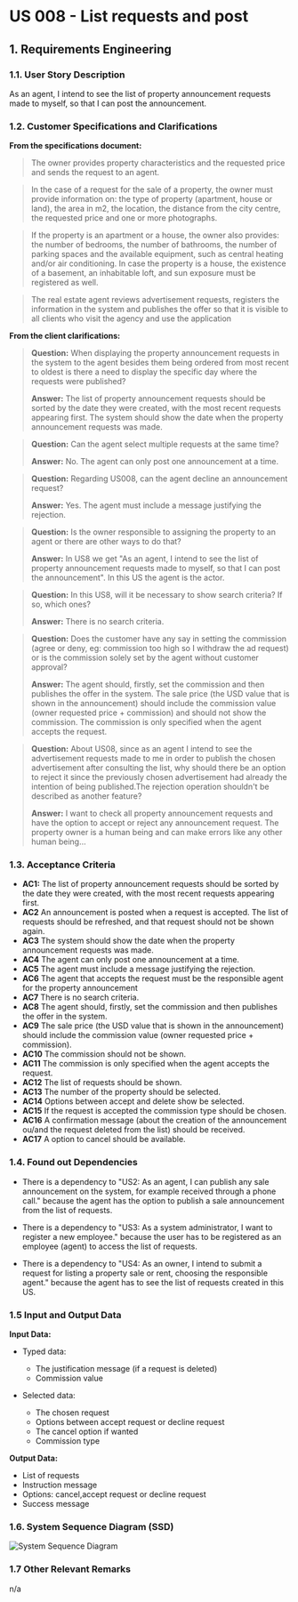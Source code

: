 # US 008 - List requests and post

## 1. Requirements Engineering


### 1.1. User Story Description


As an agent, I intend to see the list of property announcement requests made
to myself, so that I can post the announcement.


### 1.2. Customer Specifications and Clarifications 


**From the specifications document:**

>  The owner provides property characteristics and the requested price and sends the request to an agent.

> In the case of a request for the sale of a
property, the owner must provide information on: the type of property (apartment, house or land),
the area in m2, the location, the distance from the city centre, the requested price and one or more
photographs.

> If the property is an apartment or a house, the owner also provides: the number of
bedrooms, the number of bathrooms, the number of parking spaces and the available equipment,
such as central heating and/or air conditioning. In case the property is a house, the existence of a
basement, an inhabitable loft, and sun exposure must be registered as well.

>The real estate agent reviews advertisement requests, registers the information in the system and
publishes the offer so that it is visible to all clients who visit the agency and use the application 



**From the client clarifications:**

> **Question:** When displaying the property announcement requests in the system to the agent besides them being ordered from most recent to oldest is there a need to display the specific day where the requests were published?
>
> **Answer:** The list of property announcement requests should be sorted by the date they were created, with the most recent requests appearing first. The system should show the date when the property announcement requests was made.

> **Question:** Can the agent select multiple requests at the same time?
>
> **Answer:** No. The agent can only post one announcement at a time.

> **Question:** Regarding US008, can the agent decline an announcement request?
>
> **Answer:** Yes. The agent must include a message justifying the rejection.

> **Question:** Is the owner responsible to assigning the property to an agent or there are other ways to do that?
> 
> **Answer:** In US8 we get "As an agent, I intend to see the list of property announcement requests made to myself, so that I can post the announcement". In this US the agent is the actor.

> **Question:** In this US8, will it be necessary to show search criteria? If so, which ones?
>
> **Answer:** There is no search criteria.

> **Question:** Does the customer have any say in setting the commission (agree or deny, eg: commission too high so I withdraw the ad request) or is the commission solely set by the agent without customer approval?
>
> **Answer:** The agent should, firstly, set the commission and then publishes the offer in the system. The sale price (the USD value that is shown in the announcement) should include the commission value (owner requested price + commission) and should not show the commission. The commission is only specified when the agent accepts the request.

> **Question:** About US08, since as an agent I intend to see the advertisement requests made to me in order to publish the chosen advertisement after consulting the list, why should there be an option to reject it since the previously chosen advertisement had already the intention of being published.The rejection operation shouldn't be described as another feature?
>
> **Answer:** I want to check all property announcement requests and have the option to accept or reject any announcement request. The property owner is a human being and can make errors like any other human being...




### 1.3. Acceptance Criteria


* **AC1:** The list of property announcement requests should be sorted by the date
  they were created, with the most recent requests appearing first.
* **AC2** An announcement is posted when a request is accepted. The list of requests
  should be refreshed, and that request should not be shown again.
* **AC3** The system should show the date when the property announcement requests was made.
* **AC4** The agent can only post one announcement at a time.
* **AC5** The agent must include a message justifying the rejection.
* **AC6** The agent that accepts the request must be the responsible agent for the property announcement
* **AC7** There is no search criteria.
* **AC8** The agent should, firstly, set the commission and then publishes the offer in the system.
* **AC9** The sale price (the USD value that is shown in the announcement) should include the commission value (owner requested price + commission).
* **AC10** The commission should not be shown.
* **AC11** The commission is only specified when the agent accepts the request.
* **AC12** The list of requests should be shown.
* **AC13** The number of the property should be selected.
* **AC14** Options between accept and delete show be selected.
* **AC15** If the request is accepted the commission type should be chosen.
* **AC16** A confirmation message (about the creation of the announcement ou/and the request deleted from the list) should be received.
* **AC17** A option to cancel should be available.


### 1.4. Found out Dependencies


* There is a dependency to "US2: As an agent, I can publish any sale announcement on the system, for
  example received through a phone call." because the agent has the option to publish a sale announcement
  from the list of requests.

* There is a dependency to "US3: As a system administrator, I want to register a new employee." because
  the user has to be registered as an employee (agent) to access the list of requests.

* There is a dependency to "US4: As an owner, I intend to submit a request for listing a property sale or rent,
  choosing the responsible agent." because the agent has to see the list of requests created in this US.



### 1.5 Input and Output Data


**Input Data:**

* Typed data:
  * The justification message (if a request is deleted)
  * Commission value
	
* Selected data:
    * The chosen request
    * Options between accept request or decline request
    * The cancel option if wanted 
    * Commission type



**Output Data:**
* List of requests
* Instruction message
* Options: cancel,accept request or decline request
* Success message



### 1.6. System Sequence Diagram (SSD)

![System Sequence Diagram](svg/us008-system-sequence-diagram.svg)


### 1.7 Other Relevant Remarks

n/a